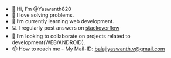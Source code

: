 - 👋 Hi, I’m @Yaswanth820
- 👀 I love solving problems.
- 🌱 I’m currently learning web development.
- 💻 I regularly post answers on [stackoverflow](https://stackoverflow.com/users/12291279/csgeek)
- 💞️ I’m looking to collaborate on projects related to development(WEB/ANDROID).
- 📫 How to reach me - My Mail-ID: balajiyaswanth.v@gmail.com

<!---
Yaswanth820/Yaswanth820 is a ✨ special ✨ repository because its `README.md` (this file) appears on your GitHub profile.
You can click the Preview link to take a look at your changes.
--->

